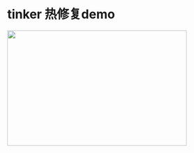 tinker 热修复demo
=
<img src="https://img-blog.csdnimg.cn/20200818155604750.png" width="411" height="264" />
